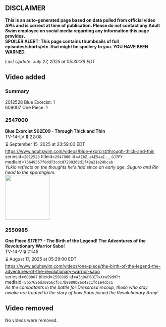 ## DISCLAIMER
**This is an auto-generated page based on data pulled from official video APIs and is correct at time of publication. Please do not contact any Adult Swim employee on social media regarding any information this page provides.**  
**SPOILER ALERT: This page contains thumbnails of full episodes/shorts/etc. that might be spoilery to you. YOU HAVE BEEN WARNED.**  

_Last Update: July 27, 2025 at 05:30:39 EDT_
## Video added
### Summary
2012528 Blue Exorcist: 1  
608007 One Piece: 1  
### 2547000
**Blue Exorcist S02E09 - Through Thick and Thin**  
TV-14-LV 🔒 22:08  
⌛ September 15, 2025 at 23:59:00 EDT  
https://www.adultswim.com/videos/blue-exorcist/through-thick-and-thin  
seriesid=`2012528` titleid=`2547000` id=`AZbZ_eAE5aaI-__GJ7PY` mediaid=`75649557f0dd73cdc07200269d1f48a21e24bcab`  
_Yukio reflects on the thoughts he's had since an early age. Suguro and Rin head to the sporangium._  
<a href="https://media.cdn.adultswim.com/uploads/20250516/thumbnails/2_255161246479-BEX-S02E09.png"><img src="https://media.cdn.adultswim.com/uploads/20250516/thumbnails/2_255161246479-BEX-S02E09.png" height="144px" /></a>
### 2550985
**One Piece S17E?? - The Birth of the Legend! The Adventures of the Revolutionary Warrior Sabo!**  
TV-14-V 🔒 21:45  
⌛ August 17, 2025 at 05:29:00 EDT  
https://www.adultswim.com/videos/one-piece/the-birth-of-the-legend-the-adventures-of-the-revolutionary-warrior-sabo  
seriesid=`608007` titleid=`2550985` id=`AZg0GP6OITxXrw59dM7t` mediaid=`5b5768bd30856cf5c7b8880b86c42c1fd1e4cbc1`  
_As the combatants in the battle for Dressrosa recoup, those who stay awake are treated to the story of how Sabo joined the Revolutionary Army!_  
## Video removed
No videos were removed.  
